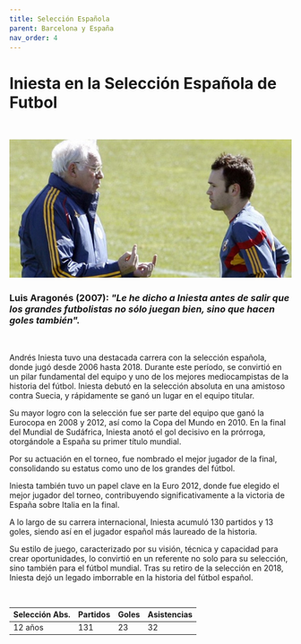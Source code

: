 ```yaml
---
title: Selección Española
parent: Barcelona y España
nav_order: 4
---
```


# Iniesta en la Selección Española de Futbol

<br>

![Andres Iniesta y Luis Aragonés](../assets/images/iniesgones.jpg)

### Luis Aragonés (2007): _"Le he dicho a Iniesta antes de salir que los grandes futbolistas no sólo juegan bien, sino que hacen goles también"._

<br>

Andrés Iniesta tuvo una destacada carrera con la selección española, donde jugó desde 2006 hasta 2018. Durante este período, se convirtió en un pilar fundamental del equipo y uno de los mejores mediocampistas de la historia del fútbol. Iniesta debutó en la selección absoluta en una amistoso contra Suecia, y rápidamente se ganó un lugar en el equipo titular​.

Su mayor logro con la selección fue ser parte del equipo que ganó la Eurocopa en 2008 y 2012, así como la Copa del Mundo en 2010. En la final del Mundial de Sudáfrica, Iniesta anotó el gol decisivo en la prórroga, otorgándole a España su primer título mundial​.

Por su actuación en el torneo, fue nombrado el mejor jugador de la final, consolidando su estatus como uno de los grandes del fútbol.

Iniesta también tuvo un papel clave en la Euro 2012, donde fue elegido el mejor jugador del torneo, contribuyendo significativamente a la victoria de España sobre Italia en la final​.

A lo largo de su carrera internacional, Iniesta acumuló 130 partidos y 13 goles, siendo así en el jugador español más laureado de la historia​.

Su estilo de juego, caracterizado por su visión, técnica y capacidad para crear oportunidades, lo convirtió en un referente no solo para su selección, sino también para el fútbol mundial. Tras su retiro de la selección en 2018, Iniesta dejó un legado imborrable en la historia del fútbol español​.

<br>

| Selección Abs. |      Partidos     | Goles | Asistencias | 
|:---------------|:------------------|:------|:------------|
|    12 años     |        131        |  23   |     32      |
